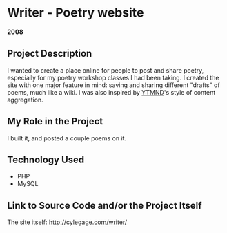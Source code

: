 # Writer - Poetry website

**2008**

## Project Description

I wanted to create a place online for people to post and share poetry, especially for my poetry workshop classes I had been taking. I created the site with one major feature in mind: saving and sharing different "drafts" of poems, much like a wiki. I was also inspired by [YTMND](http://ytmnd.com/)'s style of content aggregation.

## My Role in the Project

I built it, and posted a couple poems on it.

## Technology Used

- PHP
- MySQL

## Link to Source Code and/or the Project Itself

The site itself: http://cylegage.com/writer/